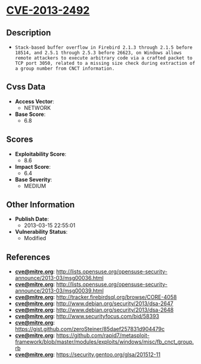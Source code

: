 
# [CVE-2013-2492](https://cve.mitre.org/cgi-bin/cvename.cgi?name=CVE-2013-2492)

## Description

- `Stack-based buffer overflow in Firebird 2.1.3 through 2.1.5 before 18514, and 2.5.1 through 2.5.3 before 26623, on Windows allows remote attackers to execute arbitrary code via a crafted packet to TCP port 3050, related to a missing size check during extraction of a group number from CNCT information.`

## Cvss Data

- **Access Vector**:
  - NETWORK
- **Base Score**:
  - 6.8

## Scores

- **Exploitability Score**:
  - 8.6
- **Impact Score**:
  - 6.4
- **Base Severity**:
  - MEDIUM

## Other Information

- **Publish Date**:
  - 2013-03-15 22:55:01
- **Vulnerability Status**:
  - Modified

## References

- **cve@mitre.org**: http://lists.opensuse.org/opensuse-security-announce/2013-03/msg00036.html
- **cve@mitre.org**: http://lists.opensuse.org/opensuse-security-announce/2013-03/msg00039.html
- **cve@mitre.org**: http://tracker.firebirdsql.org/browse/CORE-4058
- **cve@mitre.org**: http://www.debian.org/security/2013/dsa-2647
- **cve@mitre.org**: http://www.debian.org/security/2013/dsa-2648
- **cve@mitre.org**: http://www.securityfocus.com/bid/58393
- **cve@mitre.org**: https://gist.github.com/zeroSteiner/85daef257831d904479c
- **cve@mitre.org**: https://github.com/rapid7/metasploit-framework/blob/master/modules/exploits/windows/misc/fb_cnct_group.rb
- **cve@mitre.org**: https://security.gentoo.org/glsa/201512-11
